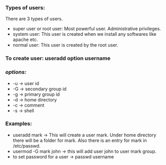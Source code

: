 ### Types of users:
There are 3 types of users.
* super user or root user: Most powerful user. Administrative privileges.
* system user: This user is created when we install any softwares like apache etc.
* normal user: This user is created by the root user.

### **To create user:** useradd option username
### ****_options:_****
* -u -> user id
* -G -> secondary group id
* -g -> primary group id
* -d -> home directory
* -c -> comment
* -s -> shell
### Examples:
* useradd mark -> This will create a user mark.
Under home directory there will be a folder for mark.
Also there is an entry for mark in /etc/passwd.
* usermod -G mark john -> this will add user john to user mark group.
* to set password for a user -> passwd username
